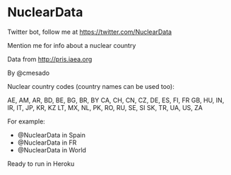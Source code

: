 # NuclearData

Twitter bot, follow me at https://twitter.com/NuclearData

Mention me for info about a nuclear country

Data from http://pris.iaea.org

By @cmesado

Nuclear country codes (country names can be used too):

AE, AM, AR, BD, BE, BG, BR, BY
CA, CH, CN, CZ, DE, ES, FI, FR
GB, HU, IN, IR, IT, JP, KR, KZ
LT, MX, NL, PK, RO, RU, SE, SI
SK, TR, UA, US, ZA

For example:
- @NuclearData in Spain
- @NuclearData in FR
- @NuclearData in World

Ready to run in Heroku
